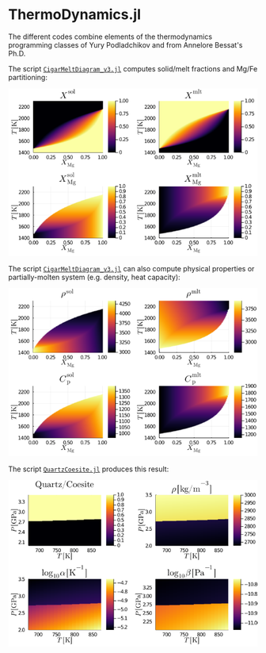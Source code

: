 # ThermoDynamics.jl

The different codes combine elements of the thermodynamics programming classes of Yury Podladchikov and from Annelore Bessat's Ph.D.

The script [`CigarMeltDiagram_v3.jl`](CigarMeltDiagram_v3.jl) computes solid/melt fractions and Mg/Fe partitioning:

![](/images/0_TD_Cigar1.png)

The script [`CigarMeltDiagram_v3.jl`](CigarMeltDiagram_v3.jl) can also compute physical properties or partially-molten system (e.g. density, heat capacity):

![](/images/0_TD_Cigar2.png)

The script [`QuartzCoesite.jl`](QuartzCoesite.jl) produces this result:

![](/images/1_TD_QuartzCoesite.png)
